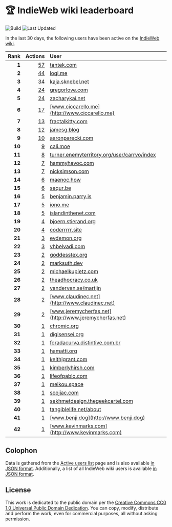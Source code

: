 # 🏆 IndieWeb wiki leaderboard

![Build](https://img.shields.io/github/actions/workflow/status/jgarber623/indieweb-wiki-leaderboard/build.yml?style=for-the-badge)
![Last Updated](https://img.shields.io/badge/last%20updated-17%20February%202025%20at%206:33:57%20UTC-ff5c01?style=for-the-badge)

In the last 30 days, the following users have been active on the [IndieWeb wiki](https://indieweb.org).

| Rank | Actions | User |
|-----:|--------:|:-----|
| **1** | [57](https://indieweb.org/Special:Contributions/Tantek.com) | [tantek.com](http://tantek.com) |
| **2** | [44](https://indieweb.org/Special:Contributions/Loqi.me) | [loqi.me](http://loqi.me) |
| **3** | [34](https://indieweb.org/Special:Contributions/Kaja.sknebel.net) | [kaja.sknebel.net](http://kaja.sknebel.net) |
| **4** | [24](https://indieweb.org/Special:Contributions/Gregorlove.com) | [gregorlove.com](http://gregorlove.com) |
| **5** | [24](https://indieweb.org/Special:Contributions/Zacharykai.net) | [zacharykai.net](http://zacharykai.net) |
| **6** | [17](https://indieweb.org/Special:Contributions/Www.ciccarello.me) | [www.ciccarello.me](http://www.ciccarello.me) |
| **7** | [13](https://indieweb.org/Special:Contributions/Fractalkitty.com) | [fractalkitty.com](http://fractalkitty.com) |
| **8** | [12](https://indieweb.org/Special:Contributions/Jamesg.blog) | [jamesg.blog](http://jamesg.blog) |
| **9** | [10](https://indieweb.org/Special:Contributions/Aaronparecki.com) | [aaronparecki.com](http://aaronparecki.com) |
| **10** | [9](https://indieweb.org/Special:Contributions/Cali.moe) | [cali.moe](http://cali.moe) |
| **11** | [8](https://indieweb.org/Special:Contributions/Turner.enemyterritory.org_user_carrvo_index) | [turner.enemyterritory.org/user/carrvo/index](http://turner.enemyterritory.org/user/carrvo/index) |
| **12** | [7](https://indieweb.org/Special:Contributions/Hammyhavoc.com) | [hammyhavoc.com](http://hammyhavoc.com) |
| **13** | [7](https://indieweb.org/Special:Contributions/Nicksimson.com) | [nicksimson.com](http://nicksimson.com) |
| **14** | [6](https://indieweb.org/Special:Contributions/Maenoc.how) | [maenoc.how](http://maenoc.how) |
| **15** | [6](https://indieweb.org/Special:Contributions/Sequr.be) | [sequr.be](http://sequr.be) |
| **16** | [5](https://indieweb.org/Special:Contributions/Benjamin.parry.is) | [benjamin.parry.is](http://benjamin.parry.is) |
| **17** | [5](https://indieweb.org/Special:Contributions/Iono.me) | [iono.me](http://iono.me) |
| **18** | [5](https://indieweb.org/Special:Contributions/Islandinthenet.com) | [islandinthenet.com](http://islandinthenet.com) |
| **19** | [4](https://indieweb.org/Special:Contributions/Bjoern.stierand.org) | [bjoern.stierand.org](http://bjoern.stierand.org) |
| **20** | [4](https://indieweb.org/Special:Contributions/Coderrrrr.site) | [coderrrrr.site](http://coderrrrr.site) |
| **21** | [3](https://indieweb.org/Special:Contributions/Evdemon.org) | [evdemon.org](http://evdemon.org) |
| **22** | [3](https://indieweb.org/Special:Contributions/Vhbelvadi.com) | [vhbelvadi.com](http://vhbelvadi.com) |
| **23** | [2](https://indieweb.org/Special:Contributions/Goddesstex.org) | [goddesstex.org](http://goddesstex.org) |
| **24** | [2](https://indieweb.org/Special:Contributions/Marksuth.dev) | [marksuth.dev](http://marksuth.dev) |
| **25** | [2](https://indieweb.org/Special:Contributions/Michaelkupietz.com) | [michaelkupietz.com](http://michaelkupietz.com) |
| **26** | [2](https://indieweb.org/Special:Contributions/Theadhocracy.co.uk) | [theadhocracy.co.uk](http://theadhocracy.co.uk) |
| **27** | [2](https://indieweb.org/Special:Contributions/Vanderven.se_martijn) | [vanderven.se/martijn](http://vanderven.se/martijn) |
| **28** | [2](https://indieweb.org/Special:Contributions/Www.claudinec.net) | [www.claudinec.net](http://www.claudinec.net) |
| **29** | [2](https://indieweb.org/Special:Contributions/Www.jeremycherfas.net) | [www.jeremycherfas.net](http://www.jeremycherfas.net) |
| **30** | [1](https://indieweb.org/Special:Contributions/Chromic.org) | [chromic.org](http://chromic.org) |
| **31** | [1](https://indieweb.org/Special:Contributions/Digisensei.org) | [digisensei.org](http://digisensei.org) |
| **32** | [1](https://indieweb.org/Special:Contributions/Foradacurva.distintive.com.br) | [foradacurva.distintive.com.br](http://foradacurva.distintive.com.br) |
| **33** | [1](https://indieweb.org/Special:Contributions/Hamatti.org) | [hamatti.org](http://hamatti.org) |
| **34** | [1](https://indieweb.org/Special:Contributions/Keithjgrant.com) | [keithjgrant.com](http://keithjgrant.com) |
| **35** | [1](https://indieweb.org/Special:Contributions/Kimberlyhirsh.com) | [kimberlyhirsh.com](http://kimberlyhirsh.com) |
| **36** | [1](https://indieweb.org/Special:Contributions/Lifeofpablo.com) | [lifeofpablo.com](http://lifeofpablo.com) |
| **37** | [1](https://indieweb.org/Special:Contributions/Meikou.space) | [meikou.space](http://meikou.space) |
| **38** | [1](https://indieweb.org/Special:Contributions/Scojjac.com) | [scojjac.com](http://scojjac.com) |
| **39** | [1](https://indieweb.org/Special:Contributions/Sekhmetdesign.thegeekcartel.com) | [sekhmetdesign.thegeekcartel.com](http://sekhmetdesign.thegeekcartel.com) |
| **40** | [1](https://indieweb.org/Special:Contributions/Tangiblelife.net_about) | [tangiblelife.net/about](http://tangiblelife.net/about) |
| **41** | [1](https://indieweb.org/Special:Contributions/Www.benji.dog) | [www.benji.dog](http://www.benji.dog) |
| **42** | [1](https://indieweb.org/Special:Contributions/Www.kevinmarks.com) | [www.kevinmarks.com](http://www.kevinmarks.com) |


## Colophon

Data is gathered from the [Active users list](https://indieweb.org/Special:ActiveUsers) page and is also available [in JSON format](https://github.com/jgarber623/indieweb-wiki-leaderboard/blob/main/data/leaderboard.json). Additionally, a list of all IndieWeb wiki users is available [in JSON format](https://github.com/jgarber623/indieweb-wiki-leaderboard/blob/main/data/users.json).

## License

This work is dedicated to the public domain per the [Creative Commons CC0 1.0 Universal Public Domain Dedication](https://creativecommons.org/publicdomain/zero/1.0/). You can copy, modify, distribute and perform the work, even for commercial purposes, all without asking permission.
